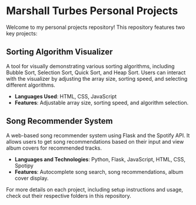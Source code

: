 # Marshall Turbes Personal Projects

Welcome to my personal projects repository! This repository features two key projects:

## Sorting Algorithm Visualizer

A tool for visually demonstrating various sorting algorithms, including Bubble Sort, Selection Sort, Quick Sort, and Heap Sort. Users can interact with the visualizer by adjusting the array size, sorting speed, and selecting different algorithms.

- **Languages Used**: HTML, CSS, JavaScript
- **Features**: Adjustable array size, sorting speed, and algorithm selection.

## Song Recommender System

A web-based song recommender system using Flask and the Spotify API. It allows users to get song recommendations based on their input and view album covers for recommended tracks.

- **Languages and Technologies**: Python, Flask, JavaScript, HTML, CSS, Spotipy
- **Features**: Autocomplete song search, song recommendations, album cover display.

For more details on each project, including setup instructions and usage, check out their respective folders in this repository.
